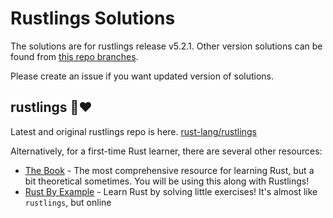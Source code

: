 # Rustlings Solutions
The solutions are for rustlings release v5.2.1. 
Other version solutions can be found from [this repo branches](https://github.com/nazmi/rustlings-solution/branches).

Please create an issue if you want updated version of solutions.

## rustlings 🦀❤️
Latest and original rustlings repo is here. [rust-lang/rustlings](https://github.com/rust-lang/rustlings)

Alternatively, for a first-time Rust learner, there are several other resources:

- [The Book](https://doc.rust-lang.org/book/index.html) - The most comprehensive resource for learning Rust, but a bit theoretical sometimes. You will be using this along with Rustlings!
- [Rust By Example](https://doc.rust-lang.org/rust-by-example/index.html) - Learn Rust by solving little exercises! It's almost like `rustlings`, but online

